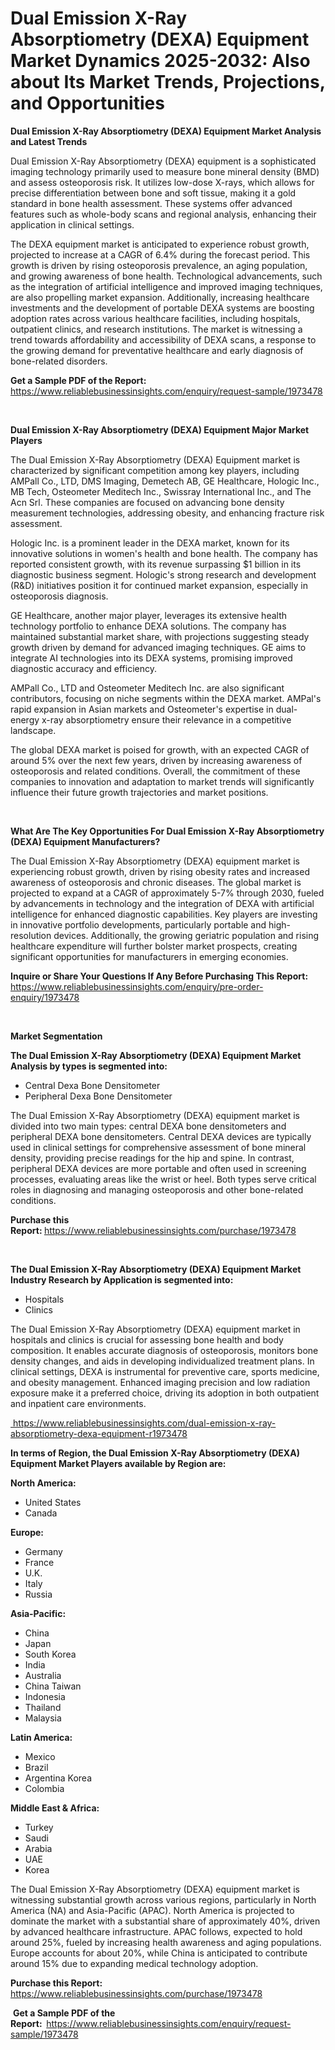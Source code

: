 <p><h1>Dual Emission X-Ray Absorptiometry (DEXA) Equipment Market Dynamics 2025-2032: Also about Its Market Trends, Projections, and Opportunities</h1></p><p><strong>Dual Emission X-Ray Absorptiometry (DEXA) Equipment Market Analysis and Latest Trends</strong></p>
<p><p>Dual Emission X-Ray Absorptiometry (DEXA) equipment is a sophisticated imaging technology primarily used to measure bone mineral density (BMD) and assess osteoporosis risk. It utilizes low-dose X-rays, which allows for precise differentiation between bone and soft tissue, making it a gold standard in bone health assessment. These systems offer advanced features such as whole-body scans and regional analysis, enhancing their application in clinical settings.</p><p>The DEXA equipment market is anticipated to experience robust growth, projected to increase at a CAGR of 6.4% during the forecast period. This growth is driven by rising osteoporosis prevalence, an aging population, and growing awareness of bone health. Technological advancements, such as the integration of artificial intelligence and improved imaging techniques, are also propelling market expansion. Additionally, increasing healthcare investments and the development of portable DEXA systems are boosting adoption rates across various healthcare facilities, including hospitals, outpatient clinics, and research institutions. The market is witnessing a trend towards affordability and accessibility of DEXA scans, a response to the growing demand for preventative healthcare and early diagnosis of bone-related disorders.</p></p>
<p><strong>Get a Sample PDF of the Report:&nbsp;</strong> <a href="https://www.reliablebusinessinsights.com/enquiry/request-sample/1973478?utm_campaign=2265&utm_medium=2&utm_source=Github&utm_content=ia&utm_term=16042025&utm_id=dual-emission-x-ray-absorptiometry-dexa-equipment">https://www.reliablebusinessinsights.com/enquiry/request-sample/1973478</a></p>
<p>&nbsp;</p>
<p><strong>Dual Emission X-Ray Absorptiometry (DEXA) Equipment Major Market Players</strong></p>
<p><p>The Dual Emission X-Ray Absorptiometry (DEXA) Equipment market is characterized by significant competition among key players, including AMPall Co., LTD, DMS Imaging, Demetech AB, GE Healthcare, Hologic Inc., MB Tech, Osteometer Meditech Inc., Swissray International Inc., and The Acn Srl. These companies are focused on advancing bone density measurement technologies, addressing obesity, and enhancing fracture risk assessment.</p><p>Hologic Inc. is a prominent leader in the DEXA market, known for its innovative solutions in women's health and bone health. The company has reported consistent growth, with its revenue surpassing $1 billion in its diagnostic business segment. Hologic's strong research and development (R&D) initiatives position it for continued market expansion, especially in osteoporosis diagnosis.</p><p>GE Healthcare, another major player, leverages its extensive health technology portfolio to enhance DEXA solutions. The company has maintained substantial market share, with projections suggesting steady growth driven by demand for advanced imaging techniques. GE aims to integrate AI technologies into its DEXA systems, promising improved diagnostic accuracy and efficiency.</p><p>AMPall Co., LTD and Osteometer Meditech Inc. are also significant contributors, focusing on niche segments within the DEXA market. AMPal's rapid expansion in Asian markets and Osteometer's expertise in dual-energy x-ray absorptiometry ensure their relevance in a competitive landscape.</p><p>The global DEXA market is poised for growth, with an expected CAGR of around 5% over the next few years, driven by increasing awareness of osteoporosis and related conditions. Overall, the commitment of these companies to innovation and adaptation to market trends will significantly influence their future growth trajectories and market positions.</p></p>
<p>&nbsp;</p>
<p><strong>What Are The Key Opportunities For Dual Emission X-Ray Absorptiometry (DEXA) Equipment Manufacturers?</strong></p>
<p><p>The Dual Emission X-Ray Absorptiometry (DEXA) equipment market is experiencing robust growth, driven by rising obesity rates and increased awareness of osteoporosis and chronic diseases. The global market is projected to expand at a CAGR of approximately 5-7% through 2030, fueled by advancements in technology and the integration of DEXA with artificial intelligence for enhanced diagnostic capabilities. Key players are investing in innovative portfolio developments, particularly portable and high-resolution devices. Additionally, the growing geriatric population and rising healthcare expenditure will further bolster market prospects, creating significant opportunities for manufacturers in emerging economies.</p></p>
<p><strong>Inquire or Share Your Questions If Any Before Purchasing This Report:</strong> <a href="https://www.reliablebusinessinsights.com/enquiry/pre-order-enquiry/1973478?utm_campaign=2265&utm_medium=2&utm_source=Github&utm_content=ia&utm_term=16042025&utm_id=dual-emission-x-ray-absorptiometry-dexa-equipment">https://www.reliablebusinessinsights.com/enquiry/pre-order-enquiry/1973478</a></p>
<p>&nbsp;</p>
<p><strong>Market Segmentation</strong></p>
<p><strong>The Dual Emission X-Ray Absorptiometry (DEXA) Equipment Market Analysis by types is segmented into:</strong></p>
<p><ul><li>Central Dexa Bone Densitometer</li><li>Peripheral Dexa Bone Densitometer</li></ul></p>
<p><p>The Dual Emission X-Ray Absorptiometry (DEXA) equipment market is divided into two main types: central DEXA bone densitometers and peripheral DEXA bone densitometers. Central DEXA devices are typically used in clinical settings for comprehensive assessment of bone mineral density, providing precise readings for the hip and spine. In contrast, peripheral DEXA devices are more portable and often used in screening processes, evaluating areas like the wrist or heel. Both types serve critical roles in diagnosing and managing osteoporosis and other bone-related conditions.</p></p>
<p><strong>Purchase this Report:&nbsp;</strong><a href="https://www.reliablebusinessinsights.com/purchase/1973478?utm_campaign=2265&utm_medium=2&utm_source=Github&utm_content=ia&utm_term=16042025&utm_id=dual-emission-x-ray-absorptiometry-dexa-equipment">https://www.reliablebusinessinsights.com/purchase/1973478</a></p>
<p>&nbsp;</p>
<p><strong>The Dual Emission X-Ray Absorptiometry (DEXA) Equipment Market Industry Research by Application is segmented into:</strong></p>
<p><ul><li>Hospitals</li><li>Clinics</li></ul></p>
<p><p>The Dual Emission X-Ray Absorptiometry (DEXA) equipment market in hospitals and clinics is crucial for assessing bone health and body composition. It enables accurate diagnosis of osteoporosis, monitors bone density changes, and aids in developing individualized treatment plans. In clinical settings, DEXA is instrumental for preventive care, sports medicine, and obesity management. Enhanced imaging precision and low radiation exposure make it a preferred choice, driving its adoption in both outpatient and inpatient care environments.</p></p>
<p><a href="https://www.reliablebusinessinsights.com/dual-emission-x-ray-absorptiometry-dexa-equipment-r1973478?utm_campaign=2265&utm_medium=2&utm_source=Github&utm_content=ia&utm_term=16042025&utm_id=dual-emission-x-ray-absorptiometry-dexa-equipment">&nbsp;https://www.reliablebusinessinsights.com/dual-emission-x-ray-absorptiometry-dexa-equipment-r1973478</a></p>
<p><strong>In terms of Region, the Dual Emission X-Ray Absorptiometry (DEXA) Equipment Market Players available by Region are:</strong></p>
<p>
    <p> <strong> North America: </strong>
        <ul>
            <li>United States</li>
            <li>Canada</li>
        </ul>
        </p> 
    <p> <strong> Europe: </strong>
        <ul>
            <li>Germany</li>
            <li>France</li>
            <li>U.K.</li>
            <li>Italy</li>
            <li>Russia</li>
        </ul>
        </p> 
    <p> <strong> Asia-Pacific: </strong>
        <ul>
            <li>China</li>
            <li>Japan</li>
            <li>South Korea</li>
            <li>India</li>
            <li>Australia</li>
            <li>China Taiwan</li>
            <li>Indonesia</li>
            <li>Thailand</li>
            <li>Malaysia</li>
        </ul>
        </p> 
    <p> <strong> Latin America: </strong>
        <ul>
            <li>Mexico</li>
            <li>Brazil</li>
            <li>Argentina Korea</li>
            <li>Colombia</li>
        </ul>
        </p> 
    <p> <strong> Middle East & Africa: </strong>
        <ul>
            <li>Turkey</li>
            <li>Saudi</li>
            <li>Arabia</li>
            <li>UAE</li>
            <li>Korea</li>
        </ul>
    </p>
    </p>
<p><p>The Dual Emission X-Ray Absorptiometry (DEXA) equipment market is witnessing substantial growth across various regions, particularly in North America (NA) and Asia-Pacific (APAC). North America is projected to dominate the market with a substantial share of approximately 40%, driven by advanced healthcare infrastructure. APAC follows, expected to hold around 25%, fueled by increasing health awareness and aging populations. Europe accounts for about 20%, while China is anticipated to contribute around 15% due to expanding medical technology adoption.</p></p>
<p><strong>Purchase this Report: </strong><a href="https://www.reliablebusinessinsights.com/purchase/1973478?utm_campaign=2265&utm_medium=2&utm_source=Github&utm_content=ia&utm_term=16042025&utm_id=dual-emission-x-ray-absorptiometry-dexa-equipment">https://www.reliablebusinessinsights.com/purchase/1973478</a></p>
<p>&nbsp;<strong>Get a Sample PDF of the Report:&nbsp;&nbsp;</strong><a href="https://www.reliablebusinessinsights.com/enquiry/request-sample/1973478?utm_campaign=2265&utm_medium=2&utm_source=Github&utm_content=ia&utm_term=16042025&utm_id=dual-emission-x-ray-absorptiometry-dexa-equipment">https://www.reliablebusinessinsights.com/enquiry/request-sample/1973478</a></p>
<p><strong></strong></p>
<p><p></p><p></p><p></p></p>